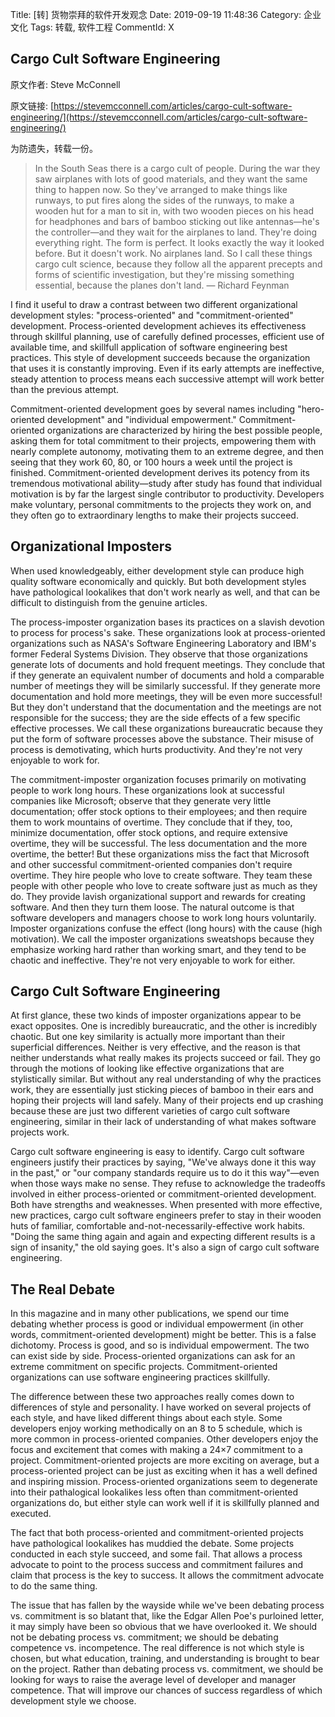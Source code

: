 Title: [转] 货物崇拜的软件开发观念
Date: 2019-09-19 11:48:36
Category: 企业文化 
Tags: 转载, 软件工程
CommentId: X


## **Cargo Cult Software Engineering** 

原文作者: Steve McConnell

原文链接: [https://stevemcconnell.com/articles/cargo-cult-software-engineering/](https://stevemcconnell.com/articles/cargo-cult-software-engineering/)

为防遗失，转载一份。

<!-- PELICAN_END_SUMMARY -->

> In the South Seas there is a cargo cult of people. During the war they saw airplanes with lots of good materials, and they want the same thing to happen now. So they've arranged to make things like runways, to put fires along the sides of the runways, to make a wooden hut for a man to sit in, with two wooden pieces on his head for headphones and bars of bamboo sticking out like antennas—he's the controller—and they wait for the airplanes to land. They're doing everything right. The form is perfect. It looks exactly the way it looked before. But it doesn't work. No airplanes land. So I call these things cargo cult science, because they follow all the apparent precepts and forms of scientific investigation, but they're missing something essential, because the planes don't land.
>    — Richard Feynman

I find it useful to draw a contrast between two different organizational development styles: "process-oriented" and "commitment-oriented" development. Process-oriented development achieves its effectiveness through skillful planning, use of carefully defined processes, efficient use of available time, and skillfull application of software engineering best practices. This style of development succeeds because the organization that uses it is constantly improving. Even if its early attempts are ineffective, steady attention to process means each successive attempt will work better than the previous attempt.

Commitment-oriented development goes by several names including "hero-oriented development" and "individual empowerment." Commitment-oriented organizations are characterized by hiring the best possible people, asking them for total commitment to their projects, empowering them with nearly complete autonomy, motivating them to an extreme degree, and then seeing that they work 60, 80, or 100 hours a week until the project is finished. Commitment-oriented development derives its potency from its tremendous motivational ability—study after study has found that individual motivation is by far the largest single contributor to productivity. Developers make voluntary, personal commitments to the projects they work on, and they often go to extraordinary lengths to make their projects succeed.

## Organizational Imposters

When used knowledgeably, either development style can produce high quality software economically and quickly. But both development styles have pathological lookalikes that don't work nearly as well, and that can be difficult to distinguish from the genuine articles.

The process-imposter organization bases its practices on a slavish devotion to process for process's sake. These organizations look at process-oriented organizations such as NASA's Software Engineering Laboratory and IBM's former Federal Systems Division. They observe that those organizations generate lots of documents and hold frequent meetings. They conclude that if they generate an equivalent number of documents and hold a comparable number of meetings they will be similarly successful. If they generate more documentation and hold more meetings, they will be even more successful! But they don't understand that the documentation and the meetings are not responsible for the success; they are the side effects of a few specific effective processes. We call these organizations bureaucratic because they put the form of software processes above the substance. Their misuse of process is demotivating, which hurts productivity. And they're not very enjoyable to work for.

The commitment-imposter organization focuses primarily on motivating people to work long hours. These organizations look at successful companies like Microsoft; observe that they generate very little documentation; offer stock options to their employees; and then require them to work mountains of overtime. They conclude that if they, too, minimize documentation, offer stock options, and require extensive overtime, they will be successful. The less documentation and the more overtime, the better! But these organizations miss the fact that Microsoft and other successful commitment-oriented companies don't require overtime. They hire people who love to create software. They team these people with other people who love to create software just as much as they do. They provide lavish organizational support and rewards for creating software. And then they turn them loose. The natural outcome is that software developers and managers choose to work long hours voluntarily. Imposter organizations confuse the effect (long hours) with the cause (high motivation). We call the imposter organizations sweatshops because they emphasize working hard rather than working smart, and they tend to be chaotic and ineffective. They're not very enjoyable to work for either.

## Cargo Cult Software Engineering

At first glance, these two kinds of imposter organizations appear to be exact opposites. One is incredibly bureaucratic, and the other is incredibly chaotic. But one key similarity is actually more important than their superficial differences. Neither is very effective, and the reason is that neither understands what really makes its projects succeed or fail. They go through the motions of looking like effective organizations that are stylistically similar. But without any real understanding of why the practices work, they are essentially just sticking pieces of bamboo in their ears and hoping their projects will land safely. Many of their projects end up crashing because these are just two different varieties of cargo cult software engineering, similar in their lack of understanding of what makes software projects work.

Cargo cult software engineering is easy to identify. Cargo cult software engineers justify their practices by saying, "We've always done it this way in the past," or "our company standards require us to do it this way"—even when those ways make no sense. They refuse to acknowledge the tradeoffs involved in either process-oriented or commitment-oriented development. Both have strengths and weaknesses. When presented with more effective, new practices, cargo cult software engineers prefer to stay in their wooden huts of familiar, comfortable and-not-necessarily-effective work habits. "Doing the same thing again and again and expecting different results is a sign of insanity," the old saying goes. It's also a sign of cargo cult software engineering.

## The Real Debate

In this magazine and in many other publications, we spend our time debating whether process is good or individual empowerment (in other words, commitment-oriented development) might be better. This is a false dichotomy. Process is good, and so is individual empowerment. The two can exist side by side. Process-oriented organizations can ask for an extreme commitment on specific projects. Commitment-oriented organizations can use software engineering practices skillfully.

The difference between these two approaches really comes down to differences of style and personality. I have worked on several projects of each style, and have liked different things about each style. Some developers enjoy working methodically on an 8 to 5 schedule, which is more common in process-oriented companies. Other developers enjoy the focus and excitement that comes with making a 24×7 commitment to a project. Commitment-oriented projects are more exciting on average, but a process-oriented project can be just as exciting when it has a well defined and inspiring mission. Process-oriented organizations seem to degenerate into their pathalogical lookalikes less often than commitment-oriented organizations do, but either style can work well if it is skillfully planned and executed.

The fact that both process-oriented and commitment-oriented projects have pathological lookalikes has muddied the debate. Some projects conducted in each style succeed, and some fail. That allows a process advocate to point to the process success and commitment failures and claim that process is the key to success. It allows the commitment advocate to do the same thing.

The issue that has fallen by the wayside while we've been debating process vs. commitment is so blatant that, like the Edgar Allen Poe's purloined letter, it may simply have been so obvious that we have overlooked it. We should not be debating process vs. commitment; we should be debating competence vs. incompetence. The real difference is not which style is chosen, but what education, training, and understanding is brought to bear on the project. Rather than debating process vs. commitment, we should be looking for ways to raise the average level of developer and manager competence. That will improve our chances of success regardless of which development style we choose.
